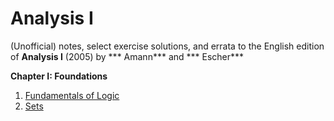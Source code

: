 # Analysis I 

(Unofficial) notes, select exercise solutions, and errata to the English edition of **Analysis I** (2005) by *** Amann*** and *** Escher*** 



**Chapter I: Foundations**

1. [Fundamentals of Logic](/01-01-logic.html) 
2. [Sets](/01-02-sets.html)